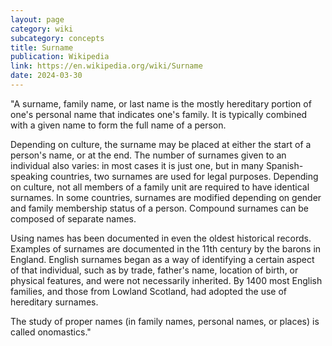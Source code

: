 ```yaml
---
layout: page
category: wiki
subcategory: concepts
title: Surname
publication: Wikipedia
link: https://en.wikipedia.org/wiki/Surname
date: 2024-03-30
---
```


"A surname, family name, or last name is the mostly hereditary portion of one's personal name that indicates one's family. It is typically combined with a given name to form the full name of a person.

Depending on culture, the surname may be placed at either the start of a person's name, or at the end. The number of surnames given to an individual also varies: in most cases it is just one, but in many Spanish-speaking countries, two surnames are used for legal purposes. Depending on culture, not all members of a family unit are required to have identical surnames. In some countries, surnames are modified depending on gender and family membership status of a person. Compound surnames can be composed of separate names.

Using names has been documented in even the oldest historical records. Examples of surnames are documented in the 11th century by the barons in England. English surnames began as a way of identifying a certain aspect of that individual, such as by trade, father's name, location of birth, or physical features, and were not necessarily inherited. By 1400 most English families, and those from Lowland Scotland, had adopted the use of hereditary surnames.

The study of proper names (in family names, personal names, or places) is called onomastics."
